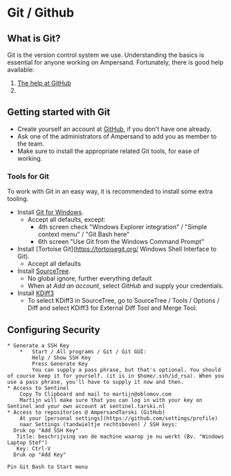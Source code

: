 # Git / Github

## What is Git?
Git is the version control system we use. Understanding the basics is essential for anyone working on Ampersand. Fortunately, there is good help available:

1. [The help at GitHub](https://help.github.com/articles/)
2. 

## Getting started with Git
* Create yourself an account at [GitHub](https://www.github.com), if you don't have one already. 
* Ask one of the administrators of Ampersand to add you as member to the team.
* Make sure to install the appropriate related Git tools, for ease of working.

### Tools for Git
To work with Git in an easy way, it is recommended to install some extra tooling.
*  Install [Git for Windows](http://msysgit.github.io/).
    *  Accept all defaults, except:
        * 4th screen check "Windows Explorer integration" / "Simple context menu" / "Git Bash here"
        * 6th screen "Use Git from the Windows Command Prompt"
* Install [Tortoise Git](https://tortoisegit.org/ Windows Shell Interface to Git). 
    * Accept all defaults
* Install [SourceTree](http://www.sourcetreeapp.com).
    * No global ignore, further everything default
    * When at *Add an account*, select *GitHub* and supply your credentials.
* Install [KDiff3](http://sourceforge.net/projects/kdiff3/files/kdiff3/)
    * To select KDiff3 in SourceTree, go to SourceTree / Tools / Options / Diff and select KDiff3 for External Diff Tool and Merge Tool.

## Configuring Security
    * Generate a SSH Key
        *   Start / All programs / Git / Git GUI: 
            Help / Show SSH Key
            Press Generate Key
            You can supply a pass phrase, but that's optional. You should of course keep it for yourself. (it is in $home/.ssh/id_rsa). When you use a pass phrase, you'll have to supply it now and then.
    * Access to Sentinel
        Copy To Clipboard and mail to martijn@oblomov.com 
        Martijn will make sure that you can log in with your key on Sentinel and your own account at sentinel.tarski.nl
    * Access to repositories @ AmpersandTarski (GitHub)
        At your [personal settings](https://github.com/settings/profile)
        naar Settings (tandwieltje rechtsboven) / SSH keys:
      Druk op "Add SSH Key"
       Title: beschrijving van de machine waarop je nu werkt (Bv. "Windows Laptop Stef")
       Key: Ctrl-V 
      Druk op "Add Key"
      
    Pin Git Bash to Start menu
    
    
